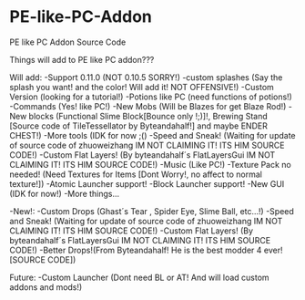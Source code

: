 # PE-like-PC-Addon
PE like PC Addon Source Code

Things will add to PE like PC addon???

Will add:
-Support 0.11.0 (NOT 0.10.5 SORRY!)
-custom splashes (Say the splash you want! and the color! Will add it! NOT OFFENSIVE!)
-Custom Version (looking for a tutorial!)
-Potions like PC (need functions of potions!)
-Commands (Yes! like PC!)
-New Mobs (Will be Blazes for get Blaze Rod!)
-New blocks (Functional Slime Block[Bounce only !;)]!, Brewing Stand [Source code of TileTessellator by Byteandahalf!] and maybe ENDER CHEST!)
-More tools (IDK for now ;()
-Speed and Sneak! (Waiting for update of source code of zhuoweizhang IM NOT CLAIMING IT! ITS HIM SOURCE CODE!)
-Custom Flat Layers! (By byteandahalf´s FlatLayersGui IM NOT CLAIMING IT! ITS HIM SOURCE CODE!)
-Music (Like PC!)
-Texture Pack no needed! (Need Textures for Items [Dont Worry!, no affect to normal texture!])
-Atomic Launcher support!
-Block Launcher support!
-New GUI (IDK for now!)
-More things...

-New!:
-Custom Drops (Ghast´s Tear , Spider Eye, Slime Ball, etc...!)
-Speed and Sneak! (Waiting for update of source code of zhuoweizhang IM NOT CLAIMING IT! ITS HIM SOURCE CODE!)
-Custom Flat Layers! (By byteandahalf´s FlatLayersGui IM NOT CLAIMING IT! ITS HIM SOURCE CODE!)
-Better Drops!(From Byteandahalf! He is the best modder 4 ever! [SOURCE CODE])

Future:
-Custom Launcher (Dont need BL or AT! And will load custom addons and mods!)﻿
